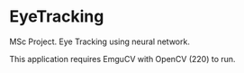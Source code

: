 EyeTracking
===========

MSc Project. Eye Tracking using neural network.

This application requires EmguCV with OpenCV (220) to run.
